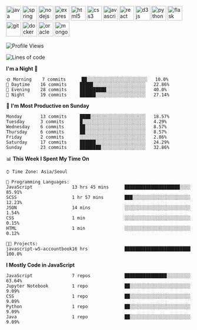 <p align="left">
    <img src="https://devicons.github.io/devicon/devicon.git/icons/java/java-original-wordmark.svg" alt="java" width="40" height="40"/>
    <img src="https://www.vectorlogo.zone/logos/springio/springio-icon.svg" alt="spring" width="40" height="40"/>
    <img src="https://devicons.github.io/devicon/devicon.git/icons/nodejs/nodejs-original-wordmark.svg" alt="nodejs" width="40" height="40"/>
    <img src="https://devicons.github.io/devicon/devicon.git/icons/express/express-original-wordmark.svg" alt="express" width="40" height="40"/>
    <img src="https://devicons.github.io/devicon/devicon.git/icons/html5/html5-original-wordmark.svg" alt="html5" width="40" height="40"/>
    <img src="https://devicons.github.io/devicon/devicon.git/icons/css3/css3-original-wordmark.svg" alt="css3" width="40" height="40"/>
    <img src="https://devicons.github.io/devicon/devicon.git/icons/javascript/javascript-original.svg" alt="javascript" width="40" height="40"/>
    <img src="https://devicons.github.io/devicon/devicon.git/icons/react/react-original-wordmark.svg" alt="react" width="40" height="40"/>
    <img src="https://devicons.github.io/devicon/devicon.git/icons/d3js/d3js-original.svg" alt="d3js" width="40" height="40"/>
    <img src="https://devicons.github.io/devicon/devicon.git/icons/python/python-original.svg" alt="python" width="40" height="40"/>
    <img src="https://www.vectorlogo.zone/logos/pocoo_flask/pocoo_flask-icon.svg" alt="flask" width="40" height="40"/>
    <img src="https://www.vectorlogo.zone/logos/git-scm/git-scm-icon.svg" alt="git" width="40" height="40"/>
    <img src="https://devicons.github.io/devicon/devicon.git/icons/docker/docker-original-wordmark.svg" alt="docker" width="40" height="40"/>
    <img src="https://devicons.github.io/devicon/devicon.git/icons/oracle/oracle-original.svg" alt="oracle" width="40" height="40"/>
    <img src="https://devicons.github.io/devicon/devicon.git/icons/mongodb/mongodb-original-wordmark.svg" alt="mongodb" width="40" height="40"/>
</p>

<!--START_SECTION:waka-->
![Profile Views](http://img.shields.io/badge/Profile%20Views-0-blue)

![Lines of code](https://img.shields.io/badge/From%20Hello%20World%20I%27ve%20Written-511330%20lines%20of%20code-blue)

**I'm a Night 🦉** 

```text
🌞 Morning    7 commits      ██░░░░░░░░░░░░░░░░░░░░░░░   10.0% 
🌆 Daytime    16 commits     █████░░░░░░░░░░░░░░░░░░░░   22.86% 
🌃 Evening    28 commits     ██████████░░░░░░░░░░░░░░░   40.0% 
🌙 Night      19 commits     ██████░░░░░░░░░░░░░░░░░░░   27.14%

```
📅 **I'm Most Productive on Sunday** 

```text
Monday       13 commits     ████░░░░░░░░░░░░░░░░░░░░░   18.57% 
Tuesday      3 commits      █░░░░░░░░░░░░░░░░░░░░░░░░   4.29% 
Wednesday    6 commits      ██░░░░░░░░░░░░░░░░░░░░░░░   8.57% 
Thursday     6 commits      ██░░░░░░░░░░░░░░░░░░░░░░░   8.57% 
Friday       2 commits      ░░░░░░░░░░░░░░░░░░░░░░░░░   2.86% 
Saturday     17 commits     ██████░░░░░░░░░░░░░░░░░░░   24.29% 
Sunday       23 commits     ████████░░░░░░░░░░░░░░░░░   32.86%

```


📊 **This Week I Spent My Time On** 

```text
⌚︎ Time Zone: Asia/Seoul

💬 Programming Languages: 
JavaScript               13 hrs 45 mins      █████████████████████░░░░   85.91% 
SCSS                     1 hr 57 mins        ███░░░░░░░░░░░░░░░░░░░░░░   12.23% 
JSON                     14 mins             ░░░░░░░░░░░░░░░░░░░░░░░░░   1.54% 
CSS                      1 min               ░░░░░░░░░░░░░░░░░░░░░░░░░   0.15% 
HTML                     1 min               ░░░░░░░░░░░░░░░░░░░░░░░░░   0.12%

🐱‍💻 Projects: 
javascript-w5-accountbook16 hrs              █████████████████████████   100.0%

```

**I Mostly Code in JavaScript** 

```text
JavaScript               7 repos             ████████████████░░░░░░░░░   63.64% 
Jupyter Notebook         1 repo              ██░░░░░░░░░░░░░░░░░░░░░░░   9.09% 
CSS                      1 repo              ██░░░░░░░░░░░░░░░░░░░░░░░   9.09% 
Python                   1 repo              ██░░░░░░░░░░░░░░░░░░░░░░░   9.09% 
Java                     1 repo              ██░░░░░░░░░░░░░░░░░░░░░░░   9.09%

```



<!--END_SECTION:waka-->
